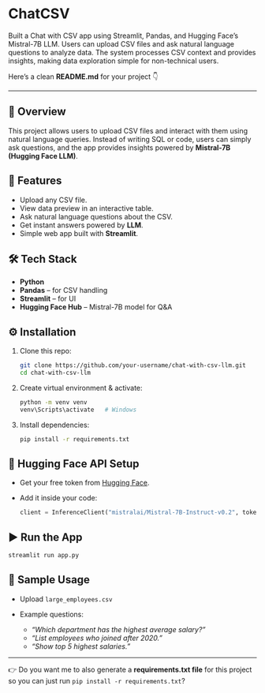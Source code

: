 # ChatCSV
Built a Chat with CSV app using Streamlit, Pandas, and Hugging Face’s Mistral-7B LLM. Users can upload CSV files and ask natural language questions to analyze data. The system processes CSV context and provides insights, making data exploration simple for non-technical users.

Here’s a clean **README.md** for your project 👇

---



## 📌 Overview

This project allows users to upload CSV files and interact with them using natural language queries. Instead of writing SQL or code, users can simply ask questions, and the app provides insights powered by **Mistral-7B (Hugging Face LLM)**.

## 🚀 Features

* Upload any CSV file.
* View data preview in an interactive table.
* Ask natural language questions about the CSV.
* Get instant answers powered by **LLM**.
* Simple web app built with **Streamlit**.

## 🛠️ Tech Stack

* **Python**
* **Pandas** – for CSV handling
* **Streamlit** – for UI
* **Hugging Face Hub** – Mistral-7B model for Q\&A

## ⚙️ Installation

1. Clone this repo:

   ```bash
   git clone https://github.com/your-username/chat-with-csv-llm.git
   cd chat-with-csv-llm
   ```
2. Create virtual environment & activate:

   ```bash
   python -m venv venv
   venv\Scripts\activate   # Windows
   ```
3. Install dependencies:

   ```bash
   pip install -r requirements.txt
   ```

## 🔑 Hugging Face API Setup

* Get your free token from [Hugging Face](https://huggingface.co/settings/tokens).
* Add it inside your code:

  ```python
  client = InferenceClient("mistralai/Mistral-7B-Instruct-v0.2", token="your_hf_token")
  ```

## ▶️ Run the App

```bash
streamlit run app.py
```

## 📂 Sample Usage

* Upload `large_employees.csv`
* Example questions:

  * *“Which department has the highest average salary?”*
  * *“List employees who joined after 2020.”*
  * *“Show top 5 highest salaries.”*

---

👉 Do you want me to also generate a **requirements.txt file** for this project so you can just run `pip install -r requirements.txt`?
